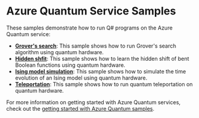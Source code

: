 # Azure Quantum Service Samples

These samples demonstrate how to run Q# programs on the Azure Quantum service:

- **[Grover's search](./grover)**:
  This sample shows how to run Grover's search algorithm using quantum hardware.
- **[Hidden shfit](./hidden-shift)**:
 This sample shows how to learn the hidden shift of bent Boolean functions using quantum hardware.
- **[Ising model simulation](./ising-model)**:
  This sample shows how to simulate the time evolution of an Ising model using quantum hardware.
- **[Teleportation](./teleport)**:
  This sample shows how to run quantum teleportation on quantum hardware.

For more information on getting started with Azure Quantum services, check out the [getting started with Azure Quantum samples](../getting-started/azure-quantum/README.md).
